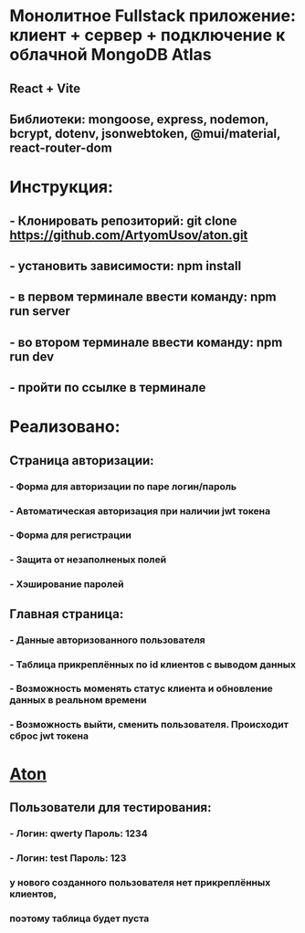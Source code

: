 # Монолитное Fullstack приложение: клиент + сервер + подключение к облачной MongoDB Atlas

## React + Vite
## Библиотеки: mongoose, express, nodemon, bcrypt, dotenv, jsonwebtoken, @mui/material, react-router-dom

# Инструкция:

## - Клонировать репозиторий: git clone https://github.com/ArtyomUsov/aton.git
## - установить зависимости: npm install
## - в первом терминале ввести команду: npm run server
## - во втором терминале ввести команду: npm run dev
## - пройти по ссылке в терминале


# Реализовано:
## Страница авторизации:
### - Форма для авторизации по паре логин/пароль
### - Автоматическая авторизация при наличии jwt токена 
### - Форма для регистрации
### - Защита от незаполненых полей
### - Хэширование паролей


## Главная страница:
### - Данные авторизованного пользователя
### - Таблица прикреплённых по id клиентов с выводом данных 
### - Возможность моменять статус клиента и обновление данных в реальном времени
### - Возможность выйти, сменить пользователя. Происходит сброс jwt токена

# [Aton](https://artyomusov.github.io/aton)
## Пользователи для тестирования:
### - Логин: qwerty Пароль: 1234
### - Логин: test Пароль: 123
### у нового созданного пользователя нет прикреплённых клиентов,
### поэтому таблица будет пуста
